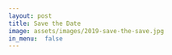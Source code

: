 ```yaml
---
layout: post
title: Save the Date
image: assets/images/2019-save-the-save.jpg
in_menu:  false
---
```


